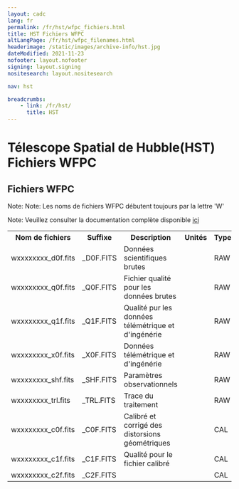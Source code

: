 ```yaml
---
layout: cadc
lang: fr
permalink: /fr/hst/wfpc_fichiers.html
title: HST Fichiers WFPC
altLangPage: /fr/hst/wfpc_filenames.html
headerimage: /static/images/archive-info/hst.jpg
dateModified: 2021-11-23
nofooter: layout.nofooter
signing: layout.signing
nositesearch: layout.nositesearch

nav: hst

breadcrumbs:
    - link: /fr/hst/
      title: HST
---
```


<div class="span-6">
 <h1 id="wb-cont" class="wb-invisible">Télescope Spatial de Hubble(HST) Fichiers WFPC</h1>
 <h2 class="align-center">Fichiers WFPC</h2>
              

<p class="color-attention">Note: Note: Les noms de fichiers WFPC débutent toujours par la lettre 'W'</p>
<p class="color-attention">Note: Veuillez consulter la documentation complète disponible <a rel="external" href="http://www.stsci.edu/hst/wfpc/documents/HST_WFPC_Instrument_Handbook.pdf" class="ui-link">ici</a></p>

<table class="table">
   <tbody><tr>
   <th id="a">Nom de fichiers</th>
   <th id="b">Suffixe</th>
   <th id="c">Description</th>
   <th id="d">Unités</th>
   <th id="f">Type</th>
   <th id="e">Exemple</th>
   </tr>

   <tr>
   <td headers="a">wxxxxxxxx_d0f.fits</td>
   <td headers="b">_D0F.FITS</td>
   <td headers="c">Données scientifiques brutes</td>
   <td headers="d"></td>
   <td headers="f">RAW</td>
   <td headers="e"><a href="/data/pub/HST/product/w10a0m03t_d0f.fits" class="ui-link">w10a0m03t_d0f.fits</a></td>
   </tr>

   <tr>
   <td headers="a">wxxxxxxxx_q0f.fits</td>
   <td headers="b">_Q0F.FITS</td>
   <td headers="c">Fichier qualité pour les données brutes</td>
   <td headers="d"></td>
   <td headers="f">RAW</td>
   <td headers="e"><a href="/data/pub/HST/product/w10a0m03t_q0f.fits" class="ui-link">w10a0m03t_q0f.fits</a></td>
   </tr>

   <tr>
   <td headers="a">wxxxxxxxx_q1f.fits</td>
   <td headers="b">_Q1F.FITS</td>
   <td headers="c">Qualité pur les données télémétrique et d'ingénérie</td>
   <td headers="d"></td>
   <td headers="f">RAW</td>
   <td headers="e"><a href="/data/pub/HST/product/w10a0m03t_q1f.fits" class="ui-link">w10a0m03t_q1f.fits</a></td>
   </tr>

   <tr>
   <td headers="a">wxxxxxxxx_x0f.fits</td>
   <td headers="b">_X0F.FITS</td>
   <td headers="c">Données télémétrique et d'ingénérie</td>
   <td headers="d"></td>
   <td headers="f">RAW</td>
   <td headers="e"><a href="/data/pub/HST/product/w10a0m03t_x0f.fits" class="ui-link">w10a0m03t_x0f.fits</a></td>
   </tr>

   <tr>
   <td headers="a">wxxxxxxxx_shf.fits</td>
   <td headers="b">_SHF.FITS</td>
   <td headers="c">Paramètres observationnels</td>
   <td headers="d"></td>
   <td headers="f">RAW</td>
   <td headers="e"><a href="/data/pub/HST/product/w10a0m03t_shf.fits" class="ui-link">w10a0m03t_shf.fits</a></td>
   </tr>

   <tr>
   <td headers="a">wxxxxxxxx_trl.fits</td>
   <td headers="b">_TRL.FITS</td>
   <td headers="c">Trace du traitement</td>
   <td headers="d"></td>
   <td headers="f">RAW</td>
   <td headers="e"><a href="/data/pub/HST/product/w10a0m03t_trl.fits" class="ui-link">w10a0m03t_trl.fits</a></td>
   </tr>

   <tr>
   <td headers="a">wxxxxxxxx_c0f.fits</td>
   <td headers="b">_C0F.FITS</td>
   <td headers="c">Calibré et corrigé des distorsions géométriques</td>
   <td headers="d"></td>
   <td headers="f">CAL</td>
   <td headers="e"><a href="/data/pub/HST/product/w10a0m03t_c0f.fits" class="ui-link">w10a0m03t_c0f.fits</a></td>
   </tr>

   <tr>
   <td headers="a">wxxxxxxxx_c1f.fits</td>
   <td headers="b">_C1F.FITS</td>
   <td headers="c">Qualité pour le fichier calibré</td>
   <td headers="d"></td>
   <td headers="f">CAL</td>
   <td headers="e"><a href="/data/pub/HST/product/w10a0m03t_c1f.fits" class="ui-link">w10a0m03t_c1f.fits</a></td>
   </tr>

   <tr>
   <td headers="a">wxxxxxxxx_c2f.fits</td>
   <td headers="b">_C2F.FITS</td>
   <td headers="c"></td>
   <td headers="d"></td>
   <td headers="f">CAL</td>
   <td headers="e"><a href="/data/pub/HST/product/w10a0m03t_c2f.fits" class="ui-link">w10a0m03t_c2f.fits</a></td>
   </tr>


</tbody></table>


</div>